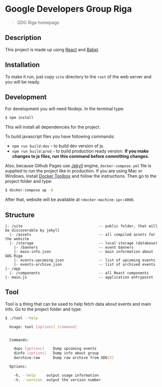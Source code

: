 # Google Developers Group Riga
> GDG Riga homepage

## Description

This project is made up using [React](https://github.com/facebook/react) and [Babel](https://github.com/babel/babel).

## Installation

To make it run, just copy `site` directory to the `root` of the web server and you will be ready.

## Development

For development you will need Nodejs. In the terminal type:

```sh
$ npm install
```

This will install all dependencies for the project.

To build javascript files you have following commands:
 - `npm run build:dev` - to build dev version of js.
 - `npm run build:prod` - to build production ready version. **If you make changes to js files, run this command before committing changes.**

Also, because Github Pages use [Jekyll](https://github.com/jekyll/jekyll) engine, `docker-compose.yml` file is supplied to run the project like in production. If you are using Mac or Windows, install [Docker Toolbox](https://www.docker.com/products/docker-toolbox) and follow the instructions. Then go to the project folder and type:
```sh
$ docker-compose up -d
```

After that, website will be available at `<docker-machine-ip>:4000`.

## Structure
```
|- /site                                   -- public folder, that will be discoverable by jekyll
  |- /assets                               -- all compiled assets for the website
  |- /storage                              -- local storage (database)
    |- /banners                            -- event banners
    |- main-info.json                      -- main information about GDG Riga
    |- events-upcoming.json                -- list of upcoming events
    |- events-archive.json                 -- list of archived events
|- /app
  |- /components                           -- all React components
|- main.js                                 -- application entrypoint
```

## Tool

Tool is a thing that can be used to help fetch data about events and main info. Go to the project folder and type:
```sh
$ ./tool --help

  Usage: tool [options] [command]


  Commands:

    dupc [options]    Dump upcoming events
    dinfo [options]   Dump info about group
    darchive-raw      Dump raw archive from GDG[X]

  Options:

    -h, --help     output usage information
    -V, --version  output the version number
```
